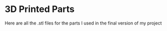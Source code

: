 # 3D Printed Parts

Here are all the .stl files for the parts I used in the final version of my project
